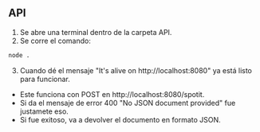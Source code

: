 
## API

1. Se abre una terminal dentro de la carpeta API.
2. Se corre el comando:
```bash
node .
```
3. Cuando dé el mensaje "It's alive on http://localhost:8080" ya está listo para funcionar.

- Este funciona con POST en http://localhost:8080/spotit.
- Si da el mensaje de error 400 "No JSON document provided" fue justamete eso.
- Si fue exitoso, va a devolver el documento en formato JSON.


